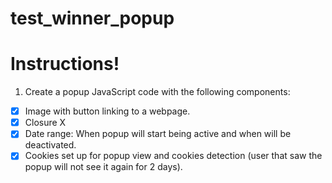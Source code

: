 # test_winner_popup

# Instructions!

1. Create a popup JavaScript code with the following components:

- [x] Image with button linking to a webpage.
- [x] Closure X
- [x] Date range: When popup will start being active and when will be deactivated.
- [x] Cookies set up for popup view and cookies detection (user that saw the popup will not see it again for 2 days).
